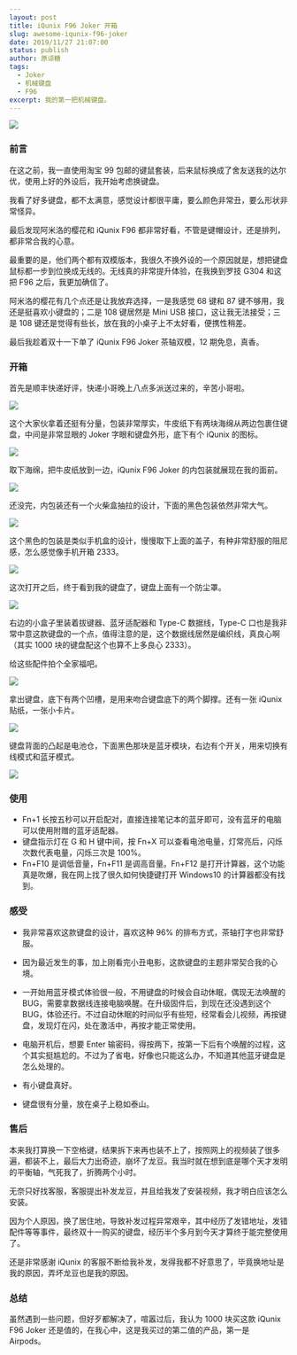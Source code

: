 ```yaml
---
layout: post
title: iQunix F96 Joker 开箱
slug: awesome-iqunix-f96-joker
date: 2019/11/27 21:07:00
status: publish
author: 原谅糖
tags: 
  - Joker
  - 机械键盘
  - F96
excerpt: 我的第一把机械键盘。
---
```


![](./assets/aa272c235d97d.jpg)

### 前言

在这之前，我一直使用淘宝 99 包邮的键鼠套装，后来鼠标换成了舍友送我的达尔优，使用上好的外设后，我开始考虑换键盘。

我看了好多键盘，都不太满意，感觉设计都很平庸，要么颜色非常丑，要么形状非常怪异。

最后发现阿米洛的樱花和 iQunix F96 都非常好看，不管是键帽设计，还是排列，都非常合我的心意。

最重要的是，他们两个都有双模版本，我很久不换外设的一个原因就是，想把键盘鼠标都一步到位换成无线的。无线真的非常提升体验，在我换到罗技 G304 和这把 F96 之后，我更加确信了。

阿米洛的樱花有几个点还是让我放弃选择，一是我感觉 68 键和 87 键不够用，我还是挺喜欢小键盘的；二是 108 键居然是 Mini USB 接口，这让我无法接受；三是 108 键还是觉得有些长，放在我的小桌子上不太好看，便携性稍差。

最后我趁着双十一下单了 iQunix F96 Joker 茶轴双模，12 期免息，真香。

### 开箱

首先是顺丰快递好评，快递小哥晚上八点多派送过来的，辛苦小哥啦。

![](./assets/90d65499fa23e.jpg)

这个大家伙拿着还挺有分量，包装非常厚实，牛皮纸下有两块海绵从两边包裹住键盘，中间是非常显眼的 Joker 字眼和键盘外形，底下有个 iQunix 的图标。

![](./assets/87b35e77697bb.jpg)

取下海绵，把牛皮纸放到一边，iQunix F96 Joker 的内包装就展现在我的面前。

![](./assets/695bfc63be945.jpg)

还没完，内包装还有一个火柴盒抽拉的设计，下面的黑色包装依然非常大气。

![](./assets/fd072c214da95.jpg)

这个黑色的包装是类似手机盒的设计，慢慢取下上面的盖子，有种非常舒服的阻尼感，怎么感觉像手机开箱 2333。

![](./assets/9fc6e2e954dc7.jpg)

这次打开之后，终于看到我的键盘了，键盘上面有一个防尘罩。

![](./assets/6d4aac2a64bff.jpg)

右边的小盒子里装着拔键器、蓝牙适配器和 Type-C 数据线，Type-C 口也是我非常中意这款键盘的一个点，值得注意的是，这个数据线居然是编织线，真良心啊（其实 1000 块的键盘配这个也算不上多良心 2333）。

给这些配件拍个全家福吧。

![](./assets/dbc6d3b7f29f6.jpg)

拿出键盘，底下有两个凹槽，是用来吻合键盘底下的两个脚撑。还有一张 iQunix 贴纸，一张小卡片。

![](./assets/74ad1df46bf65.jpg)

键盘背面的凸起是电池仓，下面黑色那块是蓝牙模块，右边有个开关，用来切换有线模式和蓝牙模式。

![](./assets/25360a0e93b54.jpg)

### 使用

- Fn+1 长按五秒可以开启配对，直接连接笔记本的蓝牙即可，没有蓝牙的电脑可以使用附赠的蓝牙适配器。
- 键盘指示灯在 G 和 H 键中间，按 Fn+X 可以查看电池电量，灯常亮后，闪烁次数代表电量，闪烁三次是 100%。
- Fn+F10 是调低音量，Fn+F11 是调高音量。Fn+F12 是打开计算器，这个功能真是吹爆，我在网上找了很久如何快捷键打开 Windows10 的计算器都没有找到。

### 感受

- 我非常喜欢这款键盘的设计，喜欢这种 96% 的排布方式，茶轴打字也非常舒服。

- 因为最近发生的事，加上刚看完小丑电影，这款键盘的主题非常契合我的心境。

- 一开始用蓝牙模式体验很一般，不用键盘的时候会自动休眠，偶现无法唤醒的 BUG，需要拿数据线连接电脑唤醒。在升级固件后，到现在还没遇到这个 BUG，体验还行。不过自动休眠的时间似乎有些短，经常看会儿视频，再按键盘，发现灯在闪，处在激活中，再按才能正常使用。
- 电脑开机后，想要 Enter 输密码，得按两下，按第一下后有个唤醒的过程，这个其实挺尴尬的。不过为了省电，好像也只能这么办，不知道其他蓝牙键盘是怎么处理的。
- 有小键盘真好。
- 键盘很有分量，放在桌子上稳如泰山。

### 售后

本来我打算换一下空格键，结果拆下来再也装不上了，按照网上的视频装了很多遍，都装不上，最后大力出奇迹，崩坏了龙豆。我当时就在想到底是哪个天才发明的平衡轴，气死我了，折腾两个小时。

无奈只好找客服，客服提出补发龙豆，并且给我发了安装视频，我才明白应该怎么安装。

因为个人原因，换了居住地，导致补发过程异常艰辛，其中经历了发错地址，发错配件等等事件，最终双十一购买的键盘，经历半个多月到今天才算终于能完整使用了。

还是非常感谢 iQunix 的客服不断给我补发，发得我都不好意思了，毕竟换地址是我的原因，弄坏龙豆也是我的原因。

### 总结

虽然遇到一些问题，但好歹都解决了，喧嚣过后，我认为 1000 块买这款 iQunix F96 Joker 还是值的，在我心中，这是我买过的第二值的产品，第一是 Airpods。